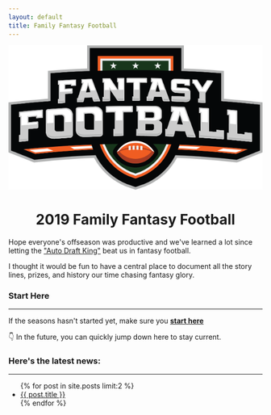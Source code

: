 ```yaml
---
layout: default
title: Family Fantasy Football
---
```

<img class="center" src="/assets/fantasy_football.png" alt="Fantasy Football">
<h1 align="center" >2019 Family Fantasy Football</h1>
Hope everyone's offseason was productive and we've learned a lot since letting the <a href="http://fantasy.espn.com/football/team?leagueId=215530&seasonId=2019&teamId=12" target="_blank">"Auto Draft King"</a> beat us in fantasy football.

I thought it would be fun to have a central place to document all the story lines, prizes, and history our time chasing fantasy glory.
### Start Here
----
If the seasons hasn't started yet, make sure you <a href="http://sportsfamily.club/2019/08/21/welcome-back.html"><strong>start here</strong></a>

👇 In the future, you can quickly jump down here to stay current.

### Here's the latest news:
----
<ul>
  {% for post in site.posts limit:2 %}
    <li>
      <a href="{{ post.url }}">{{ post.title }}</a>
    </li>
  {% endfor %}
</ul>